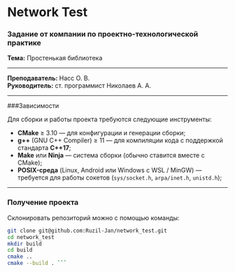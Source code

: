 # Network Test

### Задание от компании по проектно-технологической практике
**Тема:** Простенькая библиотека

---

**Преподаватель:** Насс О. В.  
**Руководитель:** ст. программист Николаев А. А.

---

###Зависимости

Для сборки и работы проекта требуются следующие инструменты:

- **CMake** ≥ 3.10 — для конфигурации и генерации сборки;  
- **g++** (GNU C++ Compiler) ≥ 11 — для компиляции кода с поддержкой стандарта **C++17**;  
- **Make** или **Ninja** — система сборки (обычно ставится вместе с CMake);  
- **POSIX-среда** (Linux, Android или Windows с WSL / MinGW) — требуется для работы сокетов (`sys/socket.h`, `arpa/inet.h`, `unistd.h`);  

---


### Получение проекта

Склонировать репозиторий можно с помощью команды:

```bash
git clone git@github.com:Ruzil-Jan/network_test.git
cd network_test
mkdir build
cd build
cmake ..
cmake --build . ```
